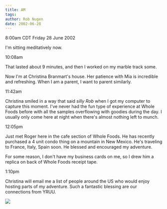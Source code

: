 ```yaml
---
title: AM
tags: 
author: Rob Nugen
date: 2002-06-28
---
```


<p class=date>8:00am CDT Friday 28 June 2002</p>

<p>I'm sitting meditatively now.</p>

<p class=date>10:08am</p>

<p>That lasted about 9 minutes, and then I worked on my marble track
some.</p>

<p>Now I'm at Christina Branmart's house.  Her patience with Mia is
incredible and refreshing.  When I am a parent, I want to parent
similarly.</p>

<p class=date>11:42am</p>

<p>Christina smiled in a way that said <em>silly Rob</em> when I got
my computer to capture this moment.  I've never had the fun type of
experience at Whole Foods before with all the samples overflowing with
goodies during the day.  I usually only come here at night when
there's almost nothing left to munch.</p>

<p class=date>12:05pm</p>

<p>Just met Roger here in the cafe section of Whole Foods.  He has
recently purchased a 4 unit condo thing on a mountain in New Mexico.
He's traveling to France, Italy, Spain soon.  He blessed and
encouraged my adventure.</p>

<p>For some reason, I don't have my business cards on me, so I drew
him a replica on back of Whole Foods receipt tape.</p>

<p class=date>1:10pm</p>

<p>Christina will email me a list of people around the US who would
enjoy hosting parts of my adventure.  Such a fantastic blessing are
our connections from YRUU.</p>

<p><img src="/images/rob/wL-ROB.gif"/></p>
